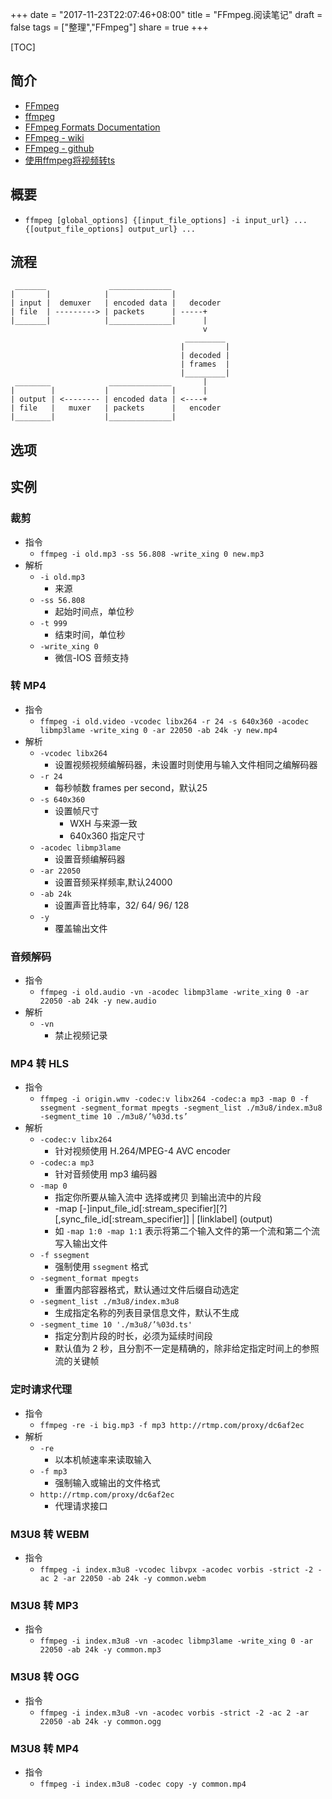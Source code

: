 +++
date = "2017-11-23T22:07:46+08:00"
title = "FFmpeg.阅读笔记"
draft = false
tags = ["整理","FFmpeg"]
share = true
+++

[TOC]

## 简介
- [FFmpeg](https://ffmpeg.org/)
- [ffmpeg](https://www.ffmpeg.org/ffmpeg.html)
- [FFmpeg Formats Documentation](https://ffmpeg.org/ffmpeg-formats.html)
- [FFmpeg - wiki](https://zh.wikipedia.org/wiki/FFmpeg)
- [FFmpeg - github](https://github.com/FFmpeg/FFmpeg)
- [使用ffmpeg将视频转ts](https://segmentfault.com/q/1010000003834362?sort=created)

## 概要
- `ffmpeg [global_options] {[input_file_options] -i input_url} ... {[output_file_options] output_url} ...`

## 流程
```
 _______              ______________
|       |            |              |
| input |  demuxer   | encoded data |   decoder
| file  | ---------> | packets      | -----+
|_______|            |______________|      |
                                           v
                                       _________
                                      |         |
                                      | decoded |
                                      | frames  |
                                      |_________|
 ________             ______________       |
|        |           |              |      |
| output | <-------- | encoded data | <----+
| file   |   muxer   | packets      |   encoder
|________|           |______________|

```

## 选项


## 实例
### 裁剪
- 指令
  + `ffmpeg -i old.mp3 -ss 56.808 -write_xing 0 new.mp3`
- 解析
  + `-i old.mp3`
    * 来源
  + `-ss 56.808`
    * 起始时间点，单位秒
  + `-t 999`
    * 结束时间，单位秒
  + `-write_xing 0`
    * 微信-IOS 音频支持

### 转 MP4
- 指令
  + `ffmpeg -i old.video -vcodec libx264 -r 24 -s 640x360 -acodec libmp3lame -write_xing 0 -ar 22050 -ab 24k -y new.mp4`
- 解析
  + `-vcodec libx264`
    * 设置视频视频编解码器，未设置时则使用与输入文件相同之编解码器
  + `-r 24`
    * 每秒帧数 frames per second，默认25
  + `-s 640x360`
    * 设置帧尺寸
      - WXH 与来源一致
      - 640x360 指定尺寸
  + `-acodec libmp3lame`
    * 设置音频编解码器
  + `-ar 22050`
    * 设置音频采样频率,默认24000
  + `-ab 24k `
    * 设置声音比特率，32/ 64/ 96/ 128
  + `-y`
    * 覆盖输出文件

### 音频解码
- 指令
  + `ffmpeg -i old.audio -vn -acodec libmp3lame -write_xing 0 -ar 22050 -ab 24k -y new.audio`
- 解析
  + `-vn`
    * 禁止视频记录

### MP4 转 HLS
- 指令
  - `ffmpeg -i origin.wmv -codec:v libx264 -codec:a mp3 -map 0 -f ssegment -segment_format mpegts -segment_list ./m3u8/index.m3u8 -segment_time 10 ./m3u8/’%03d.ts’`
- 解析
  - `-codec:v libx264`
    - 针对视频使用 H.264/MPEG-4 AVC encoder
  - `-codec:a mp3`
    - 针对音频使用 mp3 编码器
  - `-map 0`
    - 指定你所要从输入流中 选择或拷贝 到输出流中的片段
    - -map [-]input_file_id[:stream_specifier][?][,sync_file_id[:stream_specifier]] | [linklabel] (output)
    - 如 `-map 1:0 -map 1:1` 表示将第二个输入文件的第一个流和第二个流写入输出文件
  - `-f ssegment`
    - 强制使用 `ssegment` 格式
  - `-segment_format mpegts`
    - 重置内部容器格式，默认通过文件后缀自动选定
  - `-segment_list ./m3u8/index.m3u8`
    - 生成指定名称的列表目录信息文件，默认不生成
  - `-segment_time 10 './m3u8/’%03d.ts'`
    - 指定分割片段的时长，必须为延续时间段
    - 默认值为 2 秒，且分割不一定是精确的，除非给定指定时间上的参照流的关键帧

### 定时请求代理
- 指令
  - `ffmpeg -re -i big.mp3 -f mp3 http://rtmp.com/proxy/dc6af2ec`
- 解析
  - `-re`
    - 以本机帧速率来读取输入
  - `-f mp3`
    - 强制输入或输出的文件格式
  - `http://rtmp.com/proxy/dc6af2ec`
    - 代理请求接口


### M3U8 转 WEBM
- 指令
  - `ffmpeg -i index.m3u8 -vcodec libvpx -acodec vorbis -strict -2 -ac 2 -ar 22050 -ab 24k -y common.webm`

### M3U8 转 MP3
- 指令
  - `ffmpeg -i index.m3u8 -vn -acodec libmp3lame -write_xing 0 -ar 22050 -ab 24k -y common.mp3`

### M3U8 转 OGG
- 指令
  - `ffmpeg -i index.m3u8 -vn -acodec vorbis -strict -2 -ac 2 -ar 22050 -ab 24k -y common.ogg`

### M3U8 转 MP4
- 指令
  - `ffmpeg -i index.m3u8 -codec copy -y common.mp4`    